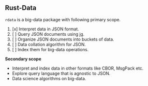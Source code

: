 Rust-Data
---------

`rdata` is a big-data package with following primary scope.

1. [x] Interpret data in JSON format.
2. [ ] Query JSON documents using [jq][jq].
3. [ ] Organize JSON documents into buckets of data.
4. [ ] Data collation algorithm for JSON.
5. [ ] Index them for big-data operations.

**Secondary scope**

* Interpret and index data in other formats like CBOR, MsgPack etc.
* Explore query language that is agnostic to JSON.
* Data science algorithms on big-data.

[jq]: https://stedolan.github.io/jq
